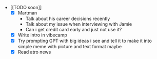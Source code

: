   * [[TODO soon]]
    * [x] Martman
      * Talk about his career decisions recently
      * Talk about my issue when interviewing with Jamie
      * Can i get credit card early and just not use it?
    * [x] Write intro in vibecamp
    * [x] Try prompting GPT with big ideas i see and tell it to make it into simple meme with picture and text format maybe 
    * [x] Read atro news